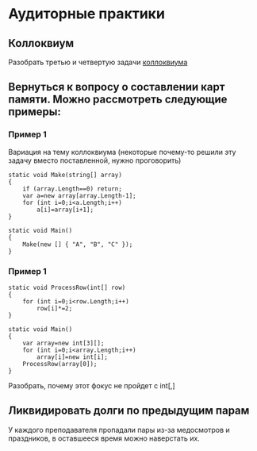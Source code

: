 ﻿# Аудиторные практики

## Коллоквиум

Разобрать третью и четвертую задачи 
[коллоквиума](https://docs.google.com/document/d/1jRcE6tFSUGsXUrmaTaabeCkrfCKHkwBB9al7o-27Km0/edit?usp=sharing)

## Вернуться к вопросу о составлении карт памяти. Можно рассмотреть следующие примеры:

### Пример 1

Вариация на тему коллоквиума (некоторые почему-то решили эту задачу вместо поставленной, нужно проговорить)

	static void Make(string[] array)
	{
		if (array.Length==0) return;
		var a=new array[array.Length-1];
		for (int i=0;i<a.Length;i++)
			a[i]=array[i+1];
	}

	static void Main()
	{
		Make(new [] { "A", "B", "C" });
	}

### Пример 1

	static void ProcessRow(int[] row)
	{
		for (int i=0;i<row.Length;i++)
			row[i]*=2;
	}

	static void Main()
	{
		var array=new int[3][];
		for (int i=0;i<array.Length;i++)
			array[i]=new int[i];
		ProcessRow(array[0]);
	}

Разобрать, почему этот фокус не пройдет с int[,]

## Ликвидировать долги по предыдущим парам

У каждого преподавателя пропадали пары из-за медосмотров и праздников, 
в оставшееся время можно наверстать их.